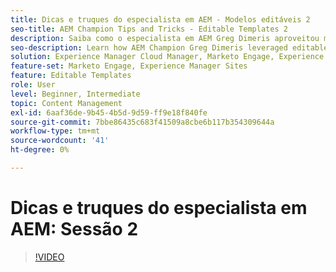 ```yaml
---
title: Dicas e truques do especialista em AEM - Modelos editáveis 2
seo-title: AEM Champion Tips and Tricks - Editable Templates 2
description: Saiba como o especialista em AEM Greg Dimeris aproveitou modelos editáveis no AEM Sites. Analise essas dicas rápidas e experimente-as em sua instância hoje mesmo.
seo-description: Learn how AEM Champion Greg Dimeris leveraged editable templates in AEM Sites. Review these quick tips and then give them a try in your instance today.
solution: Experience Manager Cloud Manager, Marketo Engage, Experience Manager Sites
feature-set: Marketo Engage, Experience Manager Sites
feature: Editable Templates
role: User
level: Beginner, Intermediate
topic: Content Management
exl-id: 6aaf36de-9b45-4b5d-9d59-ff9e18f840fe
source-git-commit: 7bbe86435c683f41509a8cbe6b117b354309644a
workflow-type: tm+mt
source-wordcount: '41'
ht-degree: 0%

---
```


# Dicas e truques do especialista em AEM: Sessão 2

>[!VIDEO](https://video.tv.adobe.com/v/3409427?quality=12&learn=on)
